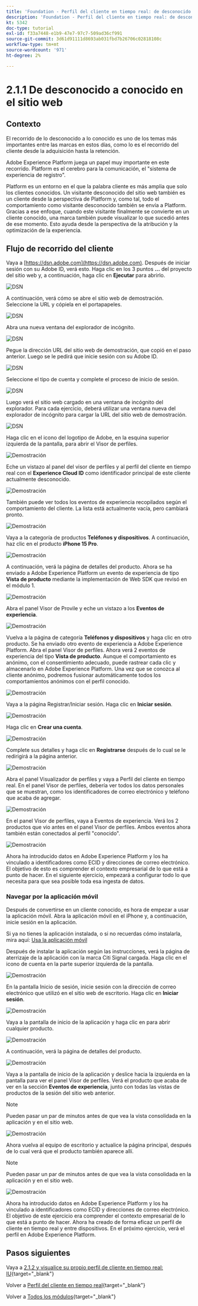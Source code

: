 ```yaml
---
title: 'Foundation - Perfil del cliente en tiempo real: de desconocido a conocido en el sitio web'
description: 'Foundation - Perfil del cliente en tiempo real: de desconocido a conocido en el sitio web'
kt: 5342
doc-type: tutorial
exl-id: f33a7448-e1b9-47e7-97c7-509ad36cf991
source-git-commit: 3d61d91111d8693ab031fbd7b26706c02818108c
workflow-type: tm+mt
source-wordcount: '971'
ht-degree: 2%

---
```


# 2.1.1 De desconocido a conocido en el sitio web

## Contexto

El recorrido de lo desconocido a lo conocido es uno de los temas más importantes entre las marcas en estos días, como lo es el recorrido del cliente desde la adquisición hasta la retención.

Adobe Experience Platform juega un papel muy importante en este recorrido. Platform es el cerebro para la comunicación, el &quot;sistema de experiencia de registro&quot;.

Platform es un entorno en el que la palabra cliente es más amplia que solo los clientes conocidos. Un visitante desconocido del sitio web también es un cliente desde la perspectiva de Platform y, como tal, todo el comportamiento como visitante desconocido también se envía a Platform. Gracias a ese enfoque, cuando este visitante finalmente se convierte en un cliente conocido, una marca también puede visualizar lo que sucedió antes de ese momento. Esto ayuda desde la perspectiva de la atribución y la optimización de la experiencia.

## Flujo de recorrido del cliente

Vaya a [https://dsn.adobe.com](https://dsn.adobe.com). Después de iniciar sesión con su Adobe ID, verá esto. Haga clic en los 3 puntos **...** del proyecto del sitio web y, a continuación, haga clic en **Ejecutar** para abrirlo.

![DSN](./../../datacollection/dc1.1/images/web8.png)

A continuación, verá cómo se abre el sitio web de demostración. Seleccione la URL y cópiela en el portapapeles.

![DSN](../../../getting-started/gettingstarted/images/web3.png)

Abra una nueva ventana del explorador de incógnito.

![DSN](../../../getting-started/gettingstarted/images/web4.png)

Pegue la dirección URL del sitio web de demostración, que copió en el paso anterior. Luego se le pedirá que inicie sesión con su Adobe ID.

![DSN](../../../getting-started/gettingstarted/images/web5.png)

Seleccione el tipo de cuenta y complete el proceso de inicio de sesión.

![DSN](../../../getting-started/gettingstarted/images/web6.png)

Luego verá el sitio web cargado en una ventana de incógnito del explorador. Para cada ejercicio, deberá utilizar una ventana nueva del explorador de incógnito para cargar la URL del sitio web de demostración.

![DSN](../../../getting-started/gettingstarted/images/web7.png)

Haga clic en el icono del logotipo de Adobe, en la esquina superior izquierda de la pantalla, para abrir el Visor de perfiles.

![Demostración](../../datacollection/dc1.2/images/pv1.png)

Eche un vistazo al panel del visor de perfiles y al perfil del cliente en tiempo real con el **Experience Cloud ID** como identificador principal de este cliente actualmente desconocido.

![Demostración](../../datacollection/dc1.2/images/pv2.png)

También puede ver todos los eventos de experiencia recopilados según el comportamiento del cliente. La lista está actualmente vacía, pero cambiará pronto.

![Demostración](../../datacollection/dc1.2/images/pv3.png)

Vaya a la categoría de productos **Teléfonos y dispositivos**. A continuación, haz clic en el producto **iPhone 15 Pro**.

![Demostración](../../datacollection/dc1.2/images/pv4.png)

A continuación, verá la página de detalles del producto. Ahora se ha enviado a Adobe Experience Platform un evento de experiencia de tipo **Vista de producto** mediante la implementación de Web SDK que revisó en el módulo 1.

![Demostración](../../datacollection/dc1.2/images/pv5.png)

Abra el panel Visor de Provile y eche un vistazo a los **Eventos de experiencia**.

![Demostración](../../datacollection/dc1.2/images/pv6.png)

Vuelva a la página de categoría **Teléfonos y dispositivos** y haga clic en otro producto. Se ha enviado otro evento de experiencia a Adobe Experience Platform. Abra el panel Visor de perfiles. Ahora verá 2 eventos de experiencia del tipo **Vista de producto**. Aunque el comportamiento es anónimo, con el consentimiento adecuado, puede rastrear cada clic y almacenarlo en Adobe Experience Platform. Una vez que se conozca al cliente anónimo, podremos fusionar automáticamente todos los comportamientos anónimos con el perfil conocido.

![Demostración](../../datacollection/dc1.2/images/pv7.png)

Vaya a la página Registrar/Iniciar sesión. Haga clic en **Iniciar sesión**.

![Demostración](../../datacollection/dc1.2/images/pv8.png)

Haga clic en **Crear una cuenta**.

![Demostración](../../datacollection/dc1.2/images/pv9.png)

Complete sus detalles y haga clic en **Registrarse** después de lo cual se le redirigirá a la página anterior.

![Demostración](../../datacollection/dc1.2/images/pv10.png)

Abra el panel Visualizador de perfiles y vaya a Perfil del cliente en tiempo real. En el panel Visor de perfiles, debería ver todos los datos personales que se muestran, como los identificadores de correo electrónico y teléfono que acaba de agregar.

![Demostración](../../datacollection/dc1.2/images/pv11.png)

En el panel Visor de perfiles, vaya a Eventos de experiencia. Verá los 2 productos que vio antes en el panel Visor de perfiles. Ambos eventos ahora también están conectados al perfil &quot;conocido&quot;.

![Demostración](../../datacollection/dc1.2/images/pv12.png)

Ahora ha introducido datos en Adobe Experience Platform y los ha vinculado a identificadores como ECID y direcciones de correo electrónico. El objetivo de esto es comprender el contexto empresarial de lo que está a punto de hacer. En el siguiente ejercicio, empezará a configurar todo lo que necesita para que sea posible toda esa ingesta de datos.

### Navegar por la aplicación móvil

Después de convertirse en un cliente conocido, es hora de empezar a usar la aplicación móvil. Abra la aplicación móvil en el iPhone y, a continuación, inicie sesión en la aplicación.

Si ya no tienes la aplicación instalada, o si no recuerdas cómo instalarla, mira aquí: [Usa la aplicación móvil](../../../getting-started/gettingstarted/ex5.md)

Después de instalar la aplicación según las instrucciones, verá la página de aterrizaje de la aplicación con la marca Citi Signal cargada. Haga clic en el icono de cuenta en la parte superior izquierda de la pantalla.

![Demostración](./images/app_hp1.png)

En la pantalla Inicio de sesión, inicie sesión con la dirección de correo electrónico que utilizó en el sitio web de escritorio. Haga clic en **Iniciar sesión**.

![Demostración](./images/app_acc.png)

Vaya a la pantalla de inicio de la aplicación y haga clic en para abrir cualquier producto.

![Demostración](./images/app_hp.png)

A continuación, verá la página de detalles del producto.

![Demostración](./images/app_galaxy.png)

Vaya a la pantalla de inicio de la aplicación y deslice hacia la izquierda en la pantalla para ver el panel Visor de perfiles. Verá el producto que acaba de ver en la sección **Eventos de experiencia**, junto con todas las vistas de productos de la sesión del sitio web anterior.

>[!NOTE]
>
>Pueden pasar un par de minutos antes de que vea la vista consolidada en la aplicación y en el sitio web.

![Demostración](./images/app_after_galaxy.png)

Ahora vuelva al equipo de escritorio y actualice la página principal, después de lo cual verá que el producto también aparece allí.

>[!NOTE]
>
>Pueden pasar un par de minutos antes de que vea la vista consolidada en la aplicación y en el sitio web.

![Demostración](./images/web_x_aftermobile.png)

Ahora ha introducido datos en Adobe Experience Platform y los ha vinculado a identificadores como ECID y direcciones de correo electrónico. El objetivo de este ejercicio era comprender el contexto empresarial de lo que está a punto de hacer. Ahora ha creado de forma eficaz un perfil de cliente en tiempo real y entre dispositivos. En el próximo ejercicio, verá el perfil en Adobe Experience Platform.

## Pasos siguientes

Vaya a [2.1.2 y visualice su propio perfil de cliente en tiempo real: IU](./ex2.md){target="_blank"}

Volver a [Perfil del cliente en tiempo real](./real-time-customer-profile.md){target="_blank"}

Volver a [Todos los módulos](./../../../../overview.md){target="_blank"}
